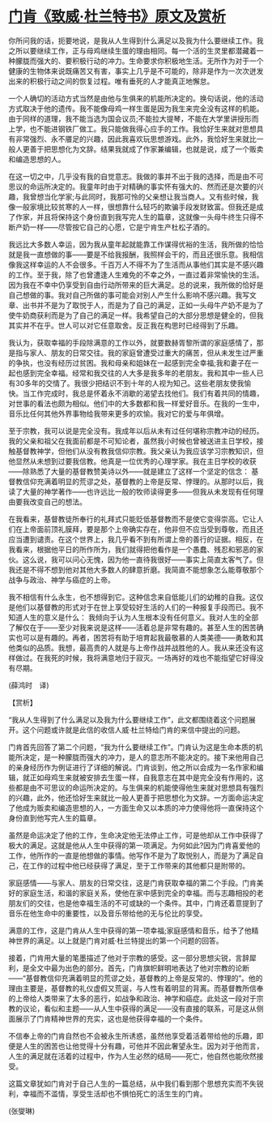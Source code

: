 # [门肯《致威·杜兰特书》原文及赏析](https://www.vrrw.net/wx/12377.html)

你所问我的话，扼要地说，是我从人生得到什么满足以及我为什么要继续工作。我之所以要继续工作，正与母鸡继续生蛋的理由相同。每一个活的生灵里都潜藏着一种朦胧而强大的、要积极行动的冲力。生命要求你积极地生活。无所作为对于一个健康的生物体来说既痛苦又有害，事实上几乎是不可能的，除非是作为一次次迸发出来的积极行动之间的恢复过程。唯有垂死的人才能真正地懈怠。

一个人确切的活动方式当然是由他与生俱来的机能所决定的。换句话说，他的活动方式取决于他的遗传。我不能像母鸡一样生蛋是因为我生来完全没有这样的机能。由于同样的道理，我不能当选为国会议员;不能拉大提琴，不能在大学里讲授形而上学，也不能进钢铁厂做工。我只能做我得心应手的工作。我恰好生来就对思想具有非常强烈、永不餍足的兴趣，因此我喜欢玩思想游戏。此外，我恰好生来就比一般人更善于把思想化为文辞。结果我就成了作家兼编辑，也就是说，成了一个贩卖和编造思想的人。

在这一切之中，几乎没有我的自觉意志。我做的事并不出于我的选择，而是由不可思议的命运所决定的。我童年时由于对精确的事实怀有强大的、然而还是次要的兴趣，我曾想当化学家;与此同时，我那可怜的父亲想让我当商人。又有些时候，我像一般家境比较贫寒的人一样，很想靠什么轻巧的欺骗手段发财致富。但我还是成了作家，并且将保持这个身份直到我写完人生的篇章，这就像一头母牛终生只得不断产奶一样——尽管按它自己的心愿，它是宁肯生产杜松子酒的。

我远比大多数人幸运，因为我从童年起就能靠工作谋得优裕的生活，我所做的恰恰就是我一直想做的事——要是不给我报酬，我照样会干的，而且还很乐意。我相信像我这样幸运的人不会很多。千百万人不得不为了生活而从事他们其实是不感兴趣的工作。至于我，除了也曾遭逢人生难免的不幸之外，一直过着非常愉快的生活。因为我在不幸中仍享受到自由行动所带来的巨大满足。总的说来，我所做的恰好是自己想做的事。我对自己所做的事可能会对别人产生什么影响不感兴趣。我写文章、出书并不是为了取悦于人，而是为了自己的满足，正如一头母牛产奶不是为了使牛奶商获利而是为了自己的满足一样。我希望自己的大部分思想是健全的，但我其实并不在乎。世人可以对它任意取舍。反正我在构思时已经得到了乐趣。



我认为，获取幸福的手段除满意的工作以外，就要数赫胥黎所谓的家庭感情了，那是指与家人、朋友的日常交往。我的家庭曾遭受过重大的痛苦，但从未发生过严重的争执，也没有经历过贫困。我和母亲和姐妹在一起感到完全幸福;我和妻子在一起也感到完全幸福。经常和我交往的人大多是我多年的老朋友。我和其中一些人已有30多年的交情了。我很少把结识不到十年的人视为知己。这些老朋友使我愉快。当工作完成时，我总是怀着永不消歇的渴望去找他们。我们有着共同的情趣，对世事的看法也颇为相似。他们中的大多数都和我一样爱好音乐。在我的一生中，音乐比任何其他外界事物给我带来更多的欢愉。我对它的爱与年俱增。

至于宗教，我可以说是完全没有。我成年以后从未有过任何堪称宗教冲动的经历。我的父亲和祖父在我面前都是不可知论者，虽然我小时候也曾被送进主日学校，接触基督教神学，但他们从没有教我信仰宗教。我父亲认为我应该学习宗教知识，但他显然从未想到过要我信教。他真是一位优秀的心理学家。我在主日学校的收获——除熟悉了大量的基督教赞美诗以外——就是建立了这样一个坚定的信念： 基督教信仰充满着明显的荒谬之处，基督教的上帝是反常、悖理的。从那时以后，我读了大量的神学著作——也许远比一般的牧师读得更多——但我从未发现有任何理由要我改变自己的想法。

在我看来，基督教徒所奉行的礼拜式只能贬低基督教而不是使它变得崇高。它让人们在上帝面前顶礼膜拜，要是那个上帝确实存在，他非但不应当受到尊敬，而且还应当遭到谴责。在这个世界上，我几乎看不到有所谓上帝的善行的证据。相反，在我看来，根据他平日的所作所为，我们就得把他看作是一个愚蠢、残忍和邪恶的家伙。这么说，我可以问心无愧，因为他一直待我很好——事实上简直太客气了。但我还是不得不想到他对其他大多数人的肆意折磨。我简直不能想象怎么能尊敬那个战争与政治、神学与癌症的上帝。

我不相信有什么永生，也不想得到它。这种信念来自低能儿们的幼稚的自我。这仅是他们以基督教的形式对于在世上享受较好生活的人们的一种报复手段而已。我不知道人生的意义是什么： 我倾向于认为人生根本没有任何意义。我对人生的全部了解仅在于——至少对我来说是这样——活着总是非常有趣的。甚至人生的困苦确实也可以是有趣的。再者，困苦将有助于培育起我最敬慕的人类美德——勇敢和其他类似的品质。我想，最高贵的人就是与上帝作战并战胜他的人。我从来还没有这样做过。在我死的时候，我将满意地归于寂灭。一场再好的戏也不能指望它好得没有尽期。

(薛鸿时　译)

【赏析】

“我从人生得到了什么满足以及我为什么要继续工作”，此文都围绕着这个问题展开。这个问题或许就是此信的收信人威·杜兰特给门肯的来信中提出的问题。

门肯首先回答了第二个问题，“我为什么要继续工作”。门肯认为这是生命本质的机能所决定，是一种朦胧而强大的冲力，是人的意志所不能决定的。接下来他用自己的亲身经历作为例证进行了详细的解说。门肯谈到，他之所以会成为一名作家和编辑，就正如母鸡生来就被安排去生蛋一样，自我意志在其中是完全没有作用的，这些都是由不可思议的命运所决定的。与生俱来的机能使得他生来就对思想具有强烈的兴趣，此外，他还恰好生来就比一般人更善于把思想化为文辞。一方面命运决定了他成为贩卖和编造思想的人，一方面生命又以本质的冲力使得他将一直保持这个身份直到他写完人生的篇章。

虽然是命运决定了他的工作，生命决定他无法停止工作，可是他却从工作中获得了极大的满足。这就是他从人生中获得的第一项满足。为何如此?因为门肯喜爱他的工作，他所作的一直是他想做的事情。他写作不是为了取悦别人，而是为了满足自己，在工作的过程中他已经获得了满足，至于工作带来的其他都只是附带的。

家庭感情——与家人、朋友的日常交往，这是门肯获取幸福的第二个手段。门肯美好的家庭生活，和谐的家庭关系，使他在家中感到完全的幸福。而与志趣相投的老朋友们的交往，也是他幸福生活的不可或缺的一个条件。其中，门肯还着意提到了音乐在他生命中的重要性，以及音乐带给他的无与伦比的享受。

满意的工作，这是门肯从人生中获得的第一项幸福;家庭感情和音乐，给予了他精神世界的满足。以上就是门肯对威·杜兰特提出的第一个问题的回答。

接着，门肯用大量的笔墨描述了他对于宗教的感受。这一部分思想尖锐，言辞犀利，是全文中最为出色的部分。首先，门肯旗帜鲜明地表达了他对宗教的论断——“基督教信仰充满着明显的荒谬之处，基督教的上帝是反常的、悖理的”。他的理由主要是，基督教的礼仪虚假又荒诞，与人性有着明显的背离。而基督教所信奉的上帝给人类带来了太多的恶行，如战争和政治、神学和癌症。此处这一段对于宗教的议论，看似和主题——从人生中获得的满足——没有直接的联系，可是这从侧面展示了门肯精神世界的充实，这也是他获得幸福的一个条件。

不信奉上帝的门肯自然也不会被永生所诱惑，虽然他享受着活着带给他的乐趣，即便是人生的困苦也让他觉得十分有趣，可他并不因此奢望永生。因为对于他而言，人生的满足就在活着的过程中，作为人生必然的结局——死亡，他自然也能欣然接受。

这篇文章犹如门肯对于自己人生的一篇总结，从中我们看到那个思想充实而不失锐利，幸福而不滥情，享受生活却也不惧怕死亡的活生生的门肯。

(张燮琳)

